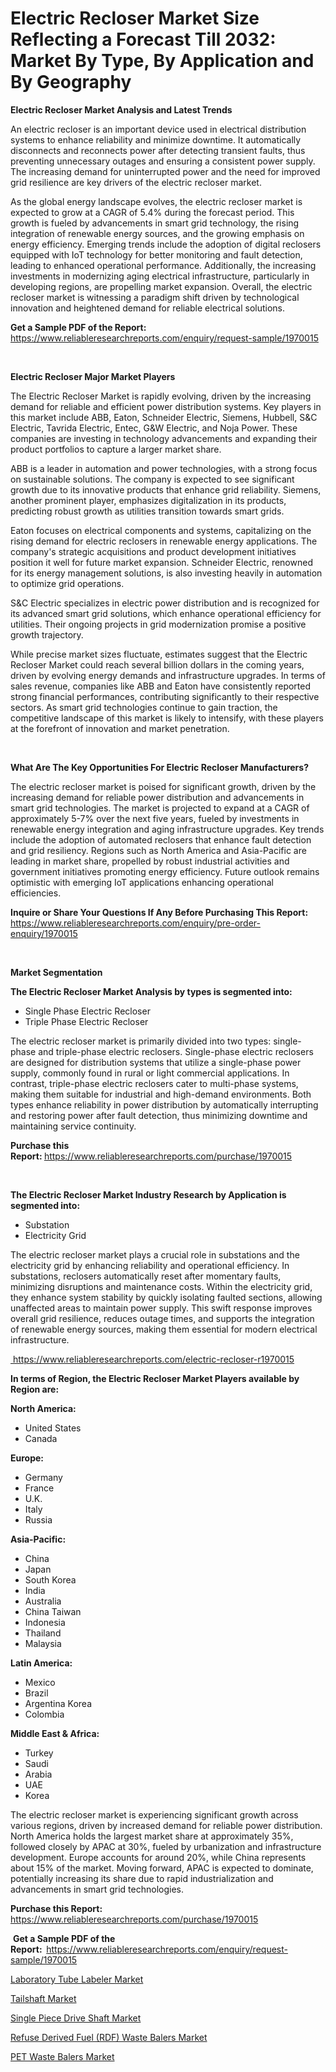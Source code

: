 <p><h1>Electric Recloser Market Size Reflecting a Forecast Till 2032: Market By Type, By Application and By Geography</h1></p><p><strong>Electric Recloser Market Analysis and Latest Trends</strong></p>
<p><p>An electric recloser is an important device used in electrical distribution systems to enhance reliability and minimize downtime. It automatically disconnects and reconnects power after detecting transient faults, thus preventing unnecessary outages and ensuring a consistent power supply. The increasing demand for uninterrupted power and the need for improved grid resilience are key drivers of the electric recloser market.</p><p>As the global energy landscape evolves, the electric recloser market is expected to grow at a CAGR of 5.4% during the forecast period. This growth is fueled by advancements in smart grid technology, the rising integration of renewable energy sources, and the growing emphasis on energy efficiency. Emerging trends include the adoption of digital reclosers equipped with IoT technology for better monitoring and fault detection, leading to enhanced operational performance. Additionally, the increasing investments in modernizing aging electrical infrastructure, particularly in developing regions, are propelling market expansion. Overall, the electric recloser market is witnessing a paradigm shift driven by technological innovation and heightened demand for reliable electrical solutions.</p></p>
<p><strong>Get a Sample PDF of the Report:&nbsp;</strong> <a href="https://www.reliableresearchreports.com/enquiry/request-sample/1970015?utm_campaign=2287&utm_medium=2&utm_source=Github&utm_content=ia&utm_term=30032025&utm_id=electric-recloser">https://www.reliableresearchreports.com/enquiry/request-sample/1970015</a></p>
<p>&nbsp;</p>
<p><strong>Electric Recloser Major Market Players</strong></p>
<p><p>The Electric Recloser Market is rapidly evolving, driven by the increasing demand for reliable and efficient power distribution systems. Key players in this market include ABB, Eaton, Schneider Electric, Siemens, Hubbell, S&C Electric, Tavrida Electric, Entec, G&W Electric, and Noja Power. These companies are investing in technology advancements and expanding their product portfolios to capture a larger market share.</p><p>ABB is a leader in automation and power technologies, with a strong focus on sustainable solutions. The company is expected to see significant growth due to its innovative products that enhance grid reliability. Siemens, another prominent player, emphasizes digitalization in its products, predicting robust growth as utilities transition towards smart grids.</p><p>Eaton focuses on electrical components and systems, capitalizing on the rising demand for electric reclosers in renewable energy applications. The company's strategic acquisitions and product development initiatives position it well for future market expansion. Schneider Electric, renowned for its energy management solutions, is also investing heavily in automation to optimize grid operations.</p><p>S&C Electric specializes in electric power distribution and is recognized for its advanced smart grid solutions, which enhance operational efficiency for utilities. Their ongoing projects in grid modernization promise a positive growth trajectory.</p><p>While precise market sizes fluctuate, estimates suggest that the Electric Recloser Market could reach several billion dollars in the coming years, driven by evolving energy demands and infrastructure upgrades. In terms of sales revenue, companies like ABB and Eaton have consistently reported strong financial performances, contributing significantly to their respective sectors. As smart grid technologies continue to gain traction, the competitive landscape of this market is likely to intensify, with these players at the forefront of innovation and market penetration.</p></p>
<p>&nbsp;</p>
<p><strong>What Are The Key Opportunities For Electric Recloser Manufacturers?</strong></p>
<p><p>The electric recloser market is poised for significant growth, driven by the increasing demand for reliable power distribution and advancements in smart grid technologies. The market is projected to expand at a CAGR of approximately 5-7% over the next five years, fueled by investments in renewable energy integration and aging infrastructure upgrades. Key trends include the adoption of automated reclosers that enhance fault detection and grid resiliency. Regions such as North America and Asia-Pacific are leading in market share, propelled by robust industrial activities and government initiatives promoting energy efficiency. Future outlook remains optimistic with emerging IoT applications enhancing operational efficiencies.</p></p>
<p><strong>Inquire or Share Your Questions If Any Before Purchasing This Report:</strong> <a href="https://www.reliableresearchreports.com/enquiry/pre-order-enquiry/1970015?utm_campaign=2287&utm_medium=2&utm_source=Github&utm_content=ia&utm_term=30032025&utm_id=electric-recloser">https://www.reliableresearchreports.com/enquiry/pre-order-enquiry/1970015</a></p>
<p>&nbsp;</p>
<p><strong>Market Segmentation</strong></p>
<p><strong>The Electric Recloser Market Analysis by types is segmented into:</strong></p>
<p><ul><li>Single Phase Electric Recloser</li><li>Triple Phase Electric Recloser</li></ul></p>
<p><p>The electric recloser market is primarily divided into two types: single-phase and triple-phase electric reclosers. Single-phase electric reclosers are designed for distribution systems that utilize a single-phase power supply, commonly found in rural or light commercial applications. In contrast, triple-phase electric reclosers cater to multi-phase systems, making them suitable for industrial and high-demand environments. Both types enhance reliability in power distribution by automatically interrupting and restoring power after fault detection, thus minimizing downtime and maintaining service continuity.</p></p>
<p><strong>Purchase this Report:&nbsp;</strong><a href="https://www.reliableresearchreports.com/purchase/1970015?utm_campaign=2287&utm_medium=2&utm_source=Github&utm_content=ia&utm_term=30032025&utm_id=electric-recloser">https://www.reliableresearchreports.com/purchase/1970015</a></p>
<p>&nbsp;</p>
<p><strong>The Electric Recloser Market Industry Research by Application is segmented into:</strong></p>
<p><ul><li>Substation</li><li>Electricity Grid</li></ul></p>
<p><p>The electric recloser market plays a crucial role in substations and the electricity grid by enhancing reliability and operational efficiency. In substations, reclosers automatically reset after momentary faults, minimizing disruptions and maintenance costs. Within the electricity grid, they enhance system stability by quickly isolating faulted sections, allowing unaffected areas to maintain power supply. This swift response improves overall grid resilience, reduces outage times, and supports the integration of renewable energy sources, making them essential for modern electrical infrastructure.</p></p>
<p><a href="https://www.reliableresearchreports.com/electric-recloser-r1970015?utm_campaign=2287&utm_medium=2&utm_source=Github&utm_content=ia&utm_term=30032025&utm_id=electric-recloser">&nbsp;https://www.reliableresearchreports.com/electric-recloser-r1970015</a></p>
<p><strong>In terms of Region, the Electric Recloser Market Players available by Region are:</strong></p>
<p>
    <p> <strong> North America: </strong>
        <ul>
            <li>United States</li>
            <li>Canada</li>
        </ul>
        </p> 
    <p> <strong> Europe: </strong>
        <ul>
            <li>Germany</li>
            <li>France</li>
            <li>U.K.</li>
            <li>Italy</li>
            <li>Russia</li>
        </ul>
        </p> 
    <p> <strong> Asia-Pacific: </strong>
        <ul>
            <li>China</li>
            <li>Japan</li>
            <li>South Korea</li>
            <li>India</li>
            <li>Australia</li>
            <li>China Taiwan</li>
            <li>Indonesia</li>
            <li>Thailand</li>
            <li>Malaysia</li>
        </ul>
        </p> 
    <p> <strong> Latin America: </strong>
        <ul>
            <li>Mexico</li>
            <li>Brazil</li>
            <li>Argentina Korea</li>
            <li>Colombia</li>
        </ul>
        </p> 
    <p> <strong> Middle East & Africa: </strong>
        <ul>
            <li>Turkey</li>
            <li>Saudi</li>
            <li>Arabia</li>
            <li>UAE</li>
            <li>Korea</li>
        </ul>
    </p>
    </p>
<p><p>The electric recloser market is experiencing significant growth across various regions, driven by increased demand for reliable power distribution. North America holds the largest market share at approximately 35%, followed closely by APAC at 30%, fueled by urbanization and infrastructure development. Europe accounts for around 20%, while China represents about 15% of the market. Moving forward, APAC is expected to dominate, potentially increasing its share due to rapid industrialization and advancements in smart grid technologies.</p></p>
<p><strong>Purchase this Report: </strong><a href="https://www.reliableresearchreports.com/purchase/1970015?utm_campaign=2287&utm_medium=2&utm_source=Github&utm_content=ia&utm_term=30032025&utm_id=electric-recloser">https://www.reliableresearchreports.com/purchase/1970015</a></p>
<p>&nbsp;<strong>Get a Sample PDF of the Report:&nbsp;&nbsp;</strong><a href="https://www.reliableresearchreports.com/enquiry/request-sample/1970015?utm_campaign=2287&utm_medium=2&utm_source=Github&utm_content=ia&utm_term=30032025&utm_id=electric-recloser">https://www.reliableresearchreports.com/enquiry/request-sample/1970015</a></p>
<p><strong></strong></p>
<p><p><a href="https://www.linkedin.com/pulse/laboratory-tube-labeler-market-outlook-57-cagr-forecast-from-bby5e?utm_campaign=2287&utm_medium=2&utm_source=Github&utm_content=ia&utm_term=30032025&utm_id=electric-recloser">Laboratory Tube Labeler Market</a></p><p><a href="https://github.com/amourdeeks8j/Market-Research-Report-List-1/blob/main/tailshaft-market.md?utm_campaign=2287&utm_medium=2&utm_source=Github&utm_content=ia&utm_term=30032025&utm_id=electric-recloser">Tailshaft Market</a></p><p><a href="https://github.com/gierlravasty/Market-Research-Report-List-1/blob/main/single-piece-drive-shaft-market.md?utm_campaign=2287&utm_medium=2&utm_source=Github&utm_content=ia&utm_term=30032025&utm_id=electric-recloser">Single Piece Drive Shaft Market</a></p><p><a href="https://www.linkedin.com/pulse/refuse-derived-fuel-rdf-waste-balers-market-analysis-zmhhe?utm_campaign=2287&utm_medium=2&utm_source=Github&utm_content=ia&utm_term=30032025&utm_id=electric-recloser">Refuse Derived Fuel (RDF) Waste Balers Market</a></p><p><a href="https://www.linkedin.com/pulse/driving-forces-behind-pet-waste-balers-market-expansion-tbxue?utm_campaign=2287&utm_medium=2&utm_source=Github&utm_content=ia&utm_term=30032025&utm_id=electric-recloser">PET Waste Balers Market</a></p></p>